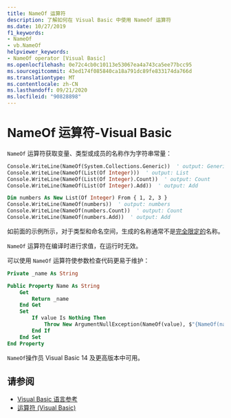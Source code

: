```yaml
---
title: NameOf 运算符
description: 了解如何在 Visual Basic 中使用 NameOf 运算符
ms.date: 10/27/2019
f1_keywords:
- NameOf
- vb.NameOf
helpviewer_keywords:
- NameOf operator [Visual Basic]
ms.openlocfilehash: 0e72c4cb0c10113e53067ea4a743ca5ee77bcc95
ms.sourcegitcommit: 43ed174f085840ca18a791dc89fe833174da766d
ms.translationtype: MT
ms.contentlocale: zh-CN
ms.lasthandoff: 09/21/2020
ms.locfileid: "90828898"
---
```

# <a name="nameof-operator---visual-basic"></a>NameOf 运算符-Visual Basic

`NameOf` 运算符获取变量、类型或成员的名称作为字符串常量：

```vb
Console.WriteLine(NameOf(System.Collections.Generic))  ' output: Generic
Console.WriteLine(NameOf(List(Of Integer)))  ' output: List
Console.WriteLine(NameOf(List(Of Integer).Count))  ' output: Count
Console.WriteLine(NameOf(List(Of Integer).Add))  ' output: Add

Dim numbers As New List(Of Integer) From { 1, 2, 3 }
Console.WriteLine(NameOf(numbers))  ' output: numbers
Console.WriteLine(NameOf(numbers.Count))  ' output: Count
Console.WriteLine(NameOf(numbers.Add))  ' output: Add
```

如前面的示例所示，对于类型和命名空间，生成的名称通常不是[完全限定的](~/_csharplang/spec/basic-concepts.md#fully-qualified-names)名称。

`NameOf` 运算符在编译时进行求值，在运行时无效。

可以使用 `NameOf` 运算符使参数检查代码更易于维护：

```vb
Private _name As String

Public Property Name As String
    Get
        Return _name
    End Get
    Set
        If value Is Nothing Then
            Throw New ArgumentNullException(NameOf(value), $"{NameOf(name)} cannot be null.")
        End If
    End Set
End Property
```

`NameOf`操作员 Visual Basic 14 及更高版本中可用。

## <a name="see-also"></a>请参阅

- [Visual Basic 语言参考](../index.md)
- [运算符 (Visual Basic)](index.md)
